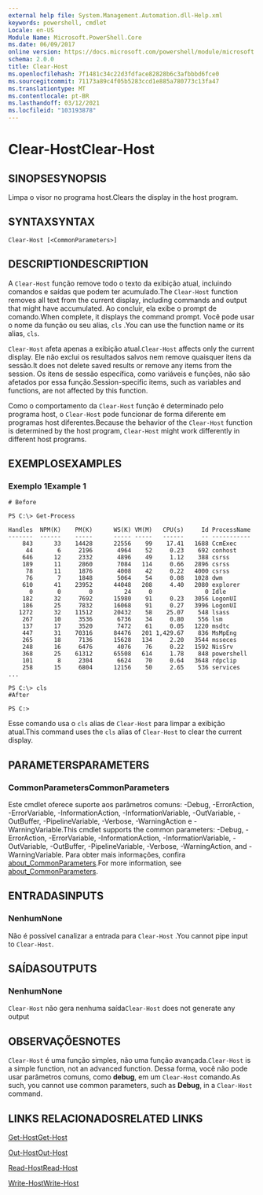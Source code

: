 ```yaml
---
external help file: System.Management.Automation.dll-Help.xml
keywords: powershell, cmdlet
Locale: en-US
Module Name: Microsoft.PowerShell.Core
ms.date: 06/09/2017
online version: https://docs.microsoft.com/powershell/module/microsoft.powershell.core/clear-host?view=powershell-7.1&WT.mc_id=ps-gethelp
schema: 2.0.0
title: Clear-Host
ms.openlocfilehash: 7f1481c34c22d3fdface82828b6c3afbbbd6fce0
ms.sourcegitcommit: 71173a89c4f05b5283ccd1e885a780773c13fa47
ms.translationtype: MT
ms.contentlocale: pt-BR
ms.lasthandoff: 03/12/2021
ms.locfileid: "103193878"
---
```

# <span data-ttu-id="d795b-103">Clear-Host</span><span class="sxs-lookup"><span data-stu-id="d795b-103">Clear-Host</span></span>

## <span data-ttu-id="d795b-104">SINOPSE</span><span class="sxs-lookup"><span data-stu-id="d795b-104">SYNOPSIS</span></span>

<span data-ttu-id="d795b-105">Limpa o visor no programa host.</span><span class="sxs-lookup"><span data-stu-id="d795b-105">Clears the display in the host program.</span></span>

## <span data-ttu-id="d795b-106">SYNTAX</span><span class="sxs-lookup"><span data-stu-id="d795b-106">SYNTAX</span></span>

```
Clear-Host [<CommonParameters>]
```

## <span data-ttu-id="d795b-107">DESCRIPTION</span><span class="sxs-lookup"><span data-stu-id="d795b-107">DESCRIPTION</span></span>

<span data-ttu-id="d795b-108">A `Clear-Host` função remove todo o texto da exibição atual, incluindo comandos e saídas que podem ter acumulado.</span><span class="sxs-lookup"><span data-stu-id="d795b-108">The `Clear-Host` function removes all text from the current display, including commands and output that might have accumulated.</span></span> <span data-ttu-id="d795b-109">Ao concluir, ela exibe o prompt de comando.</span><span class="sxs-lookup"><span data-stu-id="d795b-109">When complete, it displays the command prompt.</span></span> <span data-ttu-id="d795b-110">Você pode usar o nome da função ou seu alias, `cls` .</span><span class="sxs-lookup"><span data-stu-id="d795b-110">You can use the function name or its alias, `cls`.</span></span>

<span data-ttu-id="d795b-111">`Clear-Host` afeta apenas a exibição atual.</span><span class="sxs-lookup"><span data-stu-id="d795b-111">`Clear-Host` affects only the current display.</span></span> <span data-ttu-id="d795b-112">Ele não exclui os resultados salvos nem remove quaisquer itens da sessão.</span><span class="sxs-lookup"><span data-stu-id="d795b-112">It does not delete saved results or remove any items from the session.</span></span> <span data-ttu-id="d795b-113">Os itens de sessão específica, como variáveis e funções, não são afetados por essa função.</span><span class="sxs-lookup"><span data-stu-id="d795b-113">Session-specific items, such as variables and functions, are not affected by this function.</span></span>

<span data-ttu-id="d795b-114">Como o comportamento da `Clear-Host` função é determinado pelo programa host, o `Clear-Host` pode funcionar de forma diferente em programas host diferentes.</span><span class="sxs-lookup"><span data-stu-id="d795b-114">Because the behavior of the `Clear-Host` function is determined by the host program, `Clear-Host` might work differently in different host programs.</span></span>

## <span data-ttu-id="d795b-115">EXEMPLOS</span><span class="sxs-lookup"><span data-stu-id="d795b-115">EXAMPLES</span></span>

### <span data-ttu-id="d795b-116">Exemplo 1</span><span class="sxs-lookup"><span data-stu-id="d795b-116">Example 1</span></span>

```
# Before

PS C:\> Get-Process

Handles  NPM(K)    PM(K)      WS(K) VM(M)   CPU(s)     Id ProcessName
-------  ------    -----      ----- -----   ------     -- -----------
    843      33    14428      22556    99    17.41   1688 CcmExec
     44       6     2196       4964    52     0.23    692 conhost
    646      12     2332       4896    49     1.12    388 csrss
    189      11     2860       7084   114     0.66   2896 csrss
     78      11     1876       4008    42     0.22   4000 csrss
     76       7     1848       5064    54     0.08   1028 dwm
    610      41    23952      44048   208     4.40   2080 explorer
      0       0        0         24     0               0 Idle
    182      32     7692      15980    91     0.23   3056 LogonUI
    186      25     7832      16068    91     0.27   3996 LogonUI
   1272      32    11512      20432    58    25.07    548 lsass
    267      10     3536       6736    34     0.80    556 lsm
    137      17     3520       7472    61     0.05   1220 msdtc
    447      31    70316      84476   201 1,429.67    836 MsMpEng
    265      18     7136      15628   134     2.20   3544 msseces
    248      16     6476       4076    76     0.22   1592 NisSrv
    368      25    61312      65508   614     1.78    848 powershell
    101       8     2304       6624    70     0.64   3648 rdpclip
    258      15     6804      12156    50     2.65    536 services
...

PS C:\> cls
#After

PS C:>
```

<span data-ttu-id="d795b-117">Esse comando usa o `cls` alias de `Clear-Host` para limpar a exibição atual.</span><span class="sxs-lookup"><span data-stu-id="d795b-117">This command uses the `cls` alias of `Clear-Host` to clear the current display.</span></span>

## <span data-ttu-id="d795b-118">PARAMETERS</span><span class="sxs-lookup"><span data-stu-id="d795b-118">PARAMETERS</span></span>

### <span data-ttu-id="d795b-119">CommonParameters</span><span class="sxs-lookup"><span data-stu-id="d795b-119">CommonParameters</span></span>
<span data-ttu-id="d795b-120">Este cmdlet oferece suporte aos parâmetros comuns: -Debug, -ErrorAction, -ErrorVariable, -InformationAction, -InformationVariable, -OutVariable, -OutBuffer, -PipelineVariable, -Verbose, -WarningAction e -WarningVariable.</span><span class="sxs-lookup"><span data-stu-id="d795b-120">This cmdlet supports the common parameters: -Debug, -ErrorAction, -ErrorVariable, -InformationAction, -InformationVariable, -OutVariable, -OutBuffer, -PipelineVariable, -Verbose, -WarningAction, and -WarningVariable.</span></span> <span data-ttu-id="d795b-121">Para obter mais informações, confira [about_CommonParameters](https://go.microsoft.com/fwlink/?LinkID=113216).</span><span class="sxs-lookup"><span data-stu-id="d795b-121">For more information, see [about_CommonParameters](https://go.microsoft.com/fwlink/?LinkID=113216).</span></span>

## <span data-ttu-id="d795b-122">ENTRADAS</span><span class="sxs-lookup"><span data-stu-id="d795b-122">INPUTS</span></span>

### <span data-ttu-id="d795b-123">Nenhum</span><span class="sxs-lookup"><span data-stu-id="d795b-123">None</span></span>

<span data-ttu-id="d795b-124">Não é possível canalizar a entrada para `Clear-Host` .</span><span class="sxs-lookup"><span data-stu-id="d795b-124">You cannot pipe input to `Clear-Host`.</span></span>

## <span data-ttu-id="d795b-125">SAÍDAS</span><span class="sxs-lookup"><span data-stu-id="d795b-125">OUTPUTS</span></span>

### <span data-ttu-id="d795b-126">Nenhum</span><span class="sxs-lookup"><span data-stu-id="d795b-126">None</span></span>

<span data-ttu-id="d795b-127">`Clear-Host` não gera nenhuma saída</span><span class="sxs-lookup"><span data-stu-id="d795b-127">`Clear-Host` does not generate any output</span></span>

## <span data-ttu-id="d795b-128">OBSERVAÇÕES</span><span class="sxs-lookup"><span data-stu-id="d795b-128">NOTES</span></span>

<span data-ttu-id="d795b-129">`Clear-Host` é uma função simples, não uma função avançada.</span><span class="sxs-lookup"><span data-stu-id="d795b-129">`Clear-Host` is a simple function, not an advanced function.</span></span> <span data-ttu-id="d795b-130">Dessa forma, você não pode usar parâmetros comuns, como **debug**, em um `Clear-Host` comando.</span><span class="sxs-lookup"><span data-stu-id="d795b-130">As such, you cannot use common parameters, such as **Debug**, in a `Clear-Host` command.</span></span>

## <span data-ttu-id="d795b-131">LINKS RELACIONADOS</span><span class="sxs-lookup"><span data-stu-id="d795b-131">RELATED LINKS</span></span>

[<span data-ttu-id="d795b-132">Get-Host</span><span class="sxs-lookup"><span data-stu-id="d795b-132">Get-Host</span></span>](../Microsoft.PowerShell.Utility/Get-Host.md)

[<span data-ttu-id="d795b-133">Out-Host</span><span class="sxs-lookup"><span data-stu-id="d795b-133">Out-Host</span></span>](Out-Host.md)

[<span data-ttu-id="d795b-134">Read-Host</span><span class="sxs-lookup"><span data-stu-id="d795b-134">Read-Host</span></span>](../Microsoft.PowerShell.Utility/Read-Host.md)

[<span data-ttu-id="d795b-135">Write-Host</span><span class="sxs-lookup"><span data-stu-id="d795b-135">Write-Host</span></span>](../Microsoft.PowerShell.Utility/Write-Host.md)

